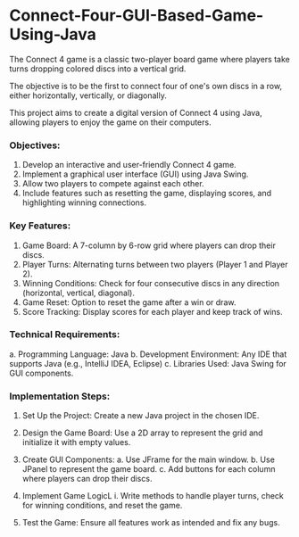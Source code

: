 # Connect-Four-GUI-Based-Game-Using-Java

The Connect 4 game is a classic two-player board game where players take turns dropping colored discs into a vertical grid.

The objective is to be the first to connect four of one's own discs in a row, either horizontally, vertically, or diagonally. 

This project aims to create a digital version of Connect 4 using Java, allowing players to enjoy the game on their computers.

<h3><b>Objectives: </h3></b>

1. Develop an interactive and user-friendly Connect 4 game.
2. Implement a graphical user interface (GUI) using Java Swing.
3. Allow two players to compete against each other.
4. Include features such as resetting the game, displaying scores, and highlighting winning connections.

<h3><b>Key Features:</b></h3>

1. Game Board: A 7-column by 6-row grid where players can drop their discs.
2. Player Turns: Alternating turns between two players (Player 1 and Player 2).
3. Winning Conditions: Check for four consecutive discs in any direction (horizontal, vertical, diagonal).
4. Game Reset: Option to reset the game after a win or draw.
5. Score Tracking: Display scores for each player and keep track of wins.

<h3><b>Technical Requirements:</b></h3>

a. Programming Language: Java
b. Development Environment: Any IDE that supports Java (e.g., IntelliJ IDEA, Eclipse)
c. Libraries Used: Java Swing for GUI components.

 <h3><b>Implementation Steps:</b></h3>

1. Set Up the Project: Create a new Java project in the chosen IDE.
2. Design the Game Board: Use a 2D array to represent the grid and initialize it with empty values.
3. Create GUI Components:
                        a. Use JFrame for the main window.
                        b. Use JPanel to represent the game board.
                        c. Add buttons for each column where players can drop their discs.
4. Implement Game LogicL
   i. Write methods to handle player turns, check for winning conditions, and reset the game.

5. Test the Game: Ensure all features work as intended and fix any bugs.


